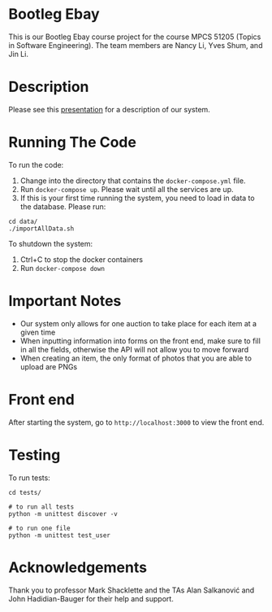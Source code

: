 # Bootleg Ebay

This is our Bootleg Ebay course project for the course MPCS 51205 (Topics in Software Engineering). The team members are Nancy Li, Yves Shum, and Jin Li.

# Description

Please see this [presentation](https://docs.google.com/presentation/d/11xmj2wEfghZHsrrXM-Mjprlc85pEcq2yGmSNwdGvGPA/edit?usp=sharing) for a description of our system.

# Running The Code

To run the code:

1. Change into the directory that contains the `docker-compose.yml` file. 
2. Run `docker-compose up`. Please wait until all the services are up.
3. If this is your first time running the system, you need to load in data to the database. Please run:

```
cd data/
./importAllData.sh
```


To shutdown the system:

1. Ctrl+C to stop the docker containers
2. Run `docker-compose down`


# Important Notes
- Our system only allows for one auction to take place for each item at a given time
- When inputting information into forms on the front end, make sure to fill in all the fields, otherwise the API will not allow you to move forward
- When creating an item, the only format of photos that you are able to upload are PNGs



# Front end

After starting the system, go to `http://localhost:3000` to view the front end.


# Testing

To run tests:

```
cd tests/

# to run all tests
python -m unittest discover -v

# to run one file
python -m unittest test_user
```



# Acknowledgements

Thank you to professor Mark Shacklette and the TAs Alan Salkanović and John Hadidian-Bauger for their help and support.

